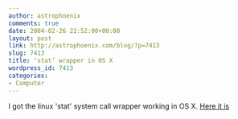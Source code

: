```yaml
---
author: astrophoenix
comments: true
date: 2004-02-26 22:52:00+00:00
layout: post
link: http://astrophoenix.com/blog/?p=7413
slug: 7413
title: ‘stat’ wrapper in OS X
wordpress_id: 7413
categories:
- Computer
---
```


I got the linux 'stat' system call wrapper working in OS X. [Here it is](http://www.desertsol.com/~kevin/stat)
